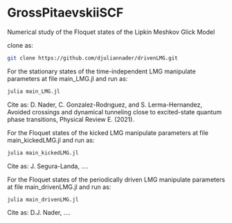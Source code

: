 # GrossPitaevskiiSCF
Numerical study of the Floquet states of the Lipkin Meshkov Glick Model

clone as:

```bash
git clone https://github.com/djuliannader/drivenLMG.git
```

For the stationary states of the time-independent LMG manipulate parameters at file main_LMG.jl and run as:

```bash
julia main_LMG.jl
```


Cite as: D. Nader, C. Gonzalez-Rodrıguez, and S. Lerma-Hernandez, Avoided crossings and dynamical tunneling
close to excited-state quantum phase transitions, Physical Review E. (2021).

For the Floquet states of the kicked LMG manipulate parameters at file main_kickedLMG.jl and run as:

```bash
julia main_kickedLMG.jl
```

Cite as: J. Segura-Landa, ....


For the Floquet states of the periodically driven LMG manipulate parameters at file main_drivenLMG.jl and run as:

```bash
julia main_drivenLMG.jl
```

Cite as: D.J. Nader, ....



